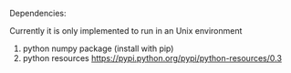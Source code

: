 Dependencies:

Currently it is only implemented to run in an Unix environment


1. python numpy package (install with pip)
2. python resources <https://pypi.python.org/pypi/python-resources/0.3>